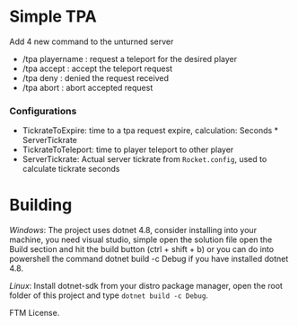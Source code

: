 # Simple TPA
Add 4 new command to the unturned server
- /tpa playername : request a teleport for the desired player
- /tpa accept : accept the teleport request
- /tpa deny : denied the request received
- /tpa abort : abort accepted request

### Configurations
- TickrateToExpire: time to a tpa request expire, calculation: Seconds * ServerTickrate
- TickrateToTeleport: time to player teleport to other player
- ServerTickrate: Actual server tickrate from ``Rocket.config``, used to calculate tickrate seconds

# Building

*Windows*: The project uses dotnet 4.8, consider installing into your machine, you need visual studio, simple open the solution file open the Build section and hit the build button (ctrl + shift + b) or you can do into powershell the command dotnet build -c Debug if you have installed dotnet 4.8.

*Linux*: Install dotnet-sdk from your distro package manager, open the root folder of this project and type ``dotnet build -c Debug``.

FTM License.
